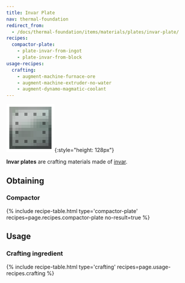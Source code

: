 ```yaml
---
title: Invar Plate
nav: thermal-foundation
redirect_from:
  - /docs/thermal-foundation/items/materials/plates/invar-plate/
recipes:
  compactor-plate:
    - plate-invar-from-ingot
    - plate-invar-from-block
usage-recipes:
  crafting:
    - augment-machine-furnace-ore
    - augment-machine-extruder-no-water
    - augment-dynamo-magmatic-coolant
---
```


![Invar plate](/assets/images/thermal-foundation/plate-invar.png){:style="height: 128px"}


**Invar plates** are crafting materials made of [invar](/docs/invar-ingot/).


Obtaining
---------

### Compactor
{% include recipe-table.html type='compactor-plate' recipes=page.recipes.compactor-plate no-result=true %}


Usage
-----

### Crafting ingredient
{% include recipe-table.html type='crafting' recipes=page.usage-recipes.crafting %}
